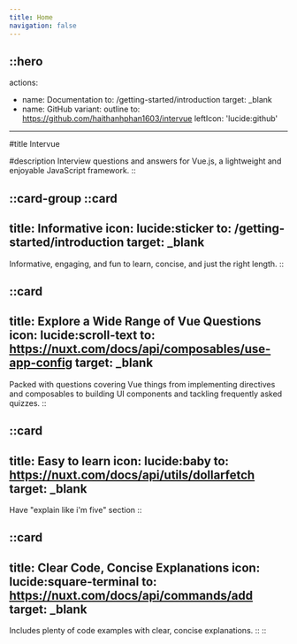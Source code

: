 ```yaml
---
title: Home
navigation: false
---
```


::hero
---

actions:
  - name: Documentation
    to: /getting-started/introduction
    target: _blank
  - name: GitHub
    variant: outline
    to: https://github.com/haithanhphan1603/intervue
    leftIcon: 'lucide:github'
---

#title
Intervue

#description
Interview questions and answers for Vue.js, a lightweight and enjoyable JavaScript framework.
::

::card-group
  ::card
  ---
  title: Informative
  icon: lucide:sticker
  to: /getting-started/introduction
  target: _blank
  ---
  Informative, engaging, and fun to learn, concise, and just the right length.
  ::

  ::card
  ---
  title: Explore a Wide Range of Vue Questions
  icon: lucide:scroll-text
  to: https://nuxt.com/docs/api/composables/use-app-config
  target: _blank
  ---
  Packed with questions covering Vue things from implementing directives and composables to building UI components and tackling frequently asked quizzes.
  ::

  ::card
  ---
  title: Easy to learn
  icon: lucide:baby
  to: https://nuxt.com/docs/api/utils/dollarfetch
  target: _blank
  ---
  Have "explain like i'm five" section
  ::

  ::card
  ---
  title: Clear Code, Concise Explanations
  icon: lucide:square-terminal
  to: https://nuxt.com/docs/api/commands/add
  target: _blank
  ---
  Includes plenty of code examples with clear, concise explanations.
  ::
::

